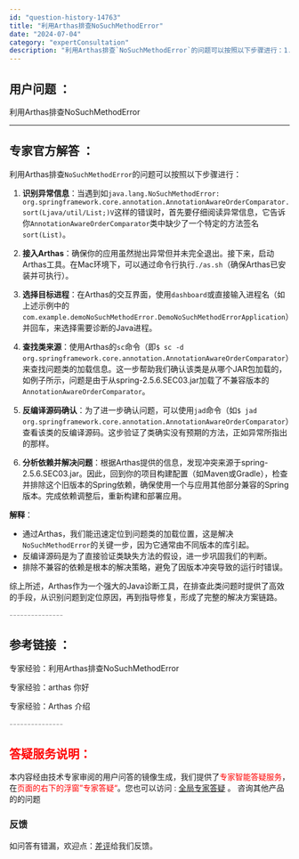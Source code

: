 ```yaml
---
id: "question-history-14763"
title: "利用Arthas排查NoSuchMethodError"
date: "2024-07-04"
category: "expertConsultation"
description: "利用Arthas排查`NoSuchMethodError`的问题可以按照以下步骤进行：1. **识别异常信息**：当遇到如`java.lang.NoSuchMethodError: org.springframework.core.annotation.AnnotationAwareOrderCom"
---
```


## 用户问题 ：

利用Arthas排查NoSuchMethodError

---

## 专家官方解答 ：

利用Arthas排查`NoSuchMethodError`的问题可以按照以下步骤进行：

1. **识别异常信息**：当遇到如`java.lang.NoSuchMethodError: org.springframework.core.annotation.AnnotationAwareOrderComparator.sort(Ljava/util/List;)V`这样的错误时，首先要仔细阅读异常信息，它告诉你`AnnotationAwareOrderComparator`类中缺少了一个特定的方法签名`sort(List)`。

2. **接入Arthas**：确保你的应用虽然抛出异常但并未完全退出。接下来，启动Arthas工具。在Mac环境下，可以通过命令行执行`./as.sh`（确保Arthas已安装并可执行）。

3. **选择目标进程**：在Arthas的交互界面，使用`dashboard`或直接输入进程名（如上述示例中的`com.example.demoNoSuchMethodError.DemoNoSuchMethodErrorApplication`）并回车，来选择需要诊断的Java进程。

4. **查找类来源**：使用Arthas的`sc`命令（即`$ sc -d org.springframework.core.annotation.AnnotationAwareOrderComparator`）来查找问题类的加载信息。这一步帮助我们确认该类是从哪个JAR包加载的，如例子所示，问题是由于从spring-2.5.6.SEC03.jar加载了不兼容版本的`AnnotationAwareOrderComparator`。

5. **反编译源码确认**：为了进一步确认问题，可以使用`jad`命令（如`$ jad org.springframework.core.annotation.AnnotationAwareOrderComparator`）查看该类的反编译源码。这步验证了类确实没有预期的方法，正如异常所指出的那样。

6. **分析依赖并解决问题**：根据Arthas提供的信息，发现冲突来源于spring-2.5.6.SEC03.jar。因此，回到你的项目构建配置（如Maven或Gradle），检查并排除这个旧版本的Spring依赖，确保使用一个与应用其他部分兼容的Spring版本。完成依赖调整后，重新构建和部署应用。

**解释**：

- 通过Arthas，我们能迅速定位到问题类的加载位置，这是解决`NoSuchMethodError`的关键一步，因为它通常由不同版本的库引起。
- 反编译源码是为了直接验证类缺失方法的假设，进一步巩固我们的判断。
- 排除不兼容的依赖是根本的解决策略，避免了因版本冲突导致的运行时错误。

综上所述，Arthas作为一个强大的Java诊断工具，在排查此类问题时提供了高效的手段，从识别问题到定位原因，再到指导修复，形成了完整的解决方案链路。

<font color="#949494">---------------</font>

## 参考链接 ：

专家经验：利用Arthas排查NoSuchMethodError

专家经验：arthas 你好

专家经验：Arthas 介绍

<font color="#949494">---------------</font>

## <font color="#FF0000">答疑服务说明：</font>

本内容经由技术专家审阅的用户问答的镜像生成，我们提供了<font color="#FF0000">专家智能答疑服务</font>，在<font color="#FF0000">页面的右下的浮窗”专家答疑“</font>。您也可以访问 : [全局专家答疑](https://answer.opensource.alibaba.com/docs/intro) 。 咨询其他产品的的问题

### 反馈

如问答有错漏，欢迎点：[差评](https://ai.nacos.io/user/feedbackByEnhancerGradePOJOID?enhancerGradePOJOId=16078)给我们反馈。
